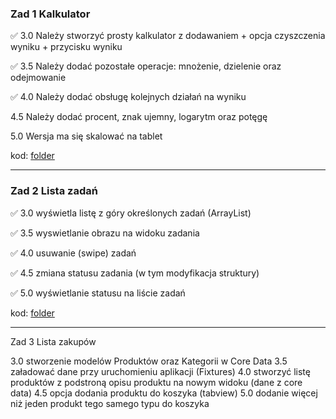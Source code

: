 ### Zad 1 Kalkulator

✅ 3.0 Należy stworzyć prosty kalkulator z dodawaniem + opcja czyszczenia wyniku + przycisku wyniku

✅ 3.5 Należy dodać pozostałe operacje: mnożenie, dzielenie oraz odejmowanie

✅ 4.0 Należy dodać obsługę kolejnych działań na wyniku

4.5 Należy dodać procent, znak ujemny, logarytm oraz potęgę

5.0 Wersja ma się skalować na tablet

kod: [folder](https://github.com/homosum1/iOS-programowanie/tree/e7543cc0ca11f58bda46a599340783a48771ab62/zadanie-01)


--- 

### Zad 2 Lista zadań

✅ 3.0 wyświetla listę z góry określonych zadań (ArrayList)

✅ 3.5 wyswietlanie obrazu na widoku zadania

✅ 4.0 usuwanie (swipe) zadań

✅ 4.5 zmiana statusu zadania (w tym modyfikacja struktury)

✅ 5.0 wyświetlanie statusu na liście zadań

kod: [folder]([https://github.com/homosum1/iOS-programowanie/tree/e7543cc0ca11f58bda46a599340783a48771ab62/zadanie-02](https://github.com/homosum1/iOS-programowanie/tree/main/zadanie-02))

---

Zad 3 Lista zakupów

3.0 stworzenie modelów Produktów oraz Kategorii w Core Data
3.5 załadować dane przy uruchomieniu aplikacji (Fixtures)
4.0 stworzyć listę produktów z podstroną opisu produktu na nowym
widoku (dane z core data)
4.5 opcja dodania produktu do koszyka (tabview)
5.0 dodanie więcej niż jeden produkt tego samego typu do koszyka
